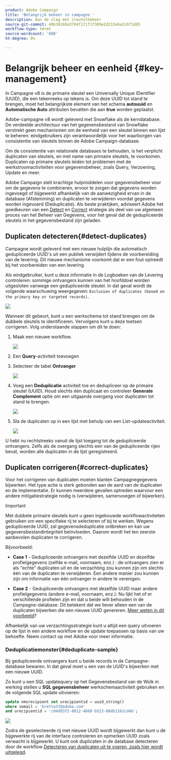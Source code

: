 ```yaml
---
product: Adobe Campaign
title: 'Belangrijk beheer in campagne '
description: Aan de slag met sleutelbeheer
source-git-commit: 40b38168a3704f171f1f389e2d232e6a2c6f1d85
workflow-type: tm+mt
source-wordcount: '688'
ht-degree: 0%

---
```


# Belangrijk beheer en eenheid {#key-management}

In Campagne v8 is de primaire sleutel een Universally Unique IDentifier (UUID), die een tekenreeks op tekens is. Om deze UUID tot stand te brengen, moet het belangrijkste element van het schema **autouuid** en **Automatische Auto** attributen bevatten die aan **true** worden geplaatst.

Adobe-campagne v8 wordt geleverd met Snowflake als de kerndatabase. De verdeelde architectuur van het gegevensbestand van Snowflake verstrekt geen mechanismen om de eenheid van een sleutel binnen een lijst te beheren: eindgebruikers zijn verantwoordelijk voor het waarborgen van consistentie van sleutels binnen de Adobe Campaign-database.

Om de consistentie van relationele databases te behouden, is het verplicht duplicaten van sleutels, en met name van primaire sleutels, te voorkomen. Duplicaten op primaire sleutels leiden tot problemen met de werkstroomactiviteiten voor gegevensbeheer, zoals Query, Verzoening, Update en meer.

Adobe Campaign stelt krachtige hulpmiddelen voor gegevensbeheer voor om de gegevens te combineren, ervoor te zorgen dat gegevens worden ingevoegd of bijgewerkt afhankelijk van de aanwezigheid ervan in de database (Afstemming) en duplicaten te verwijderen voordat gegevens worden ingevoerd (Deduplicatie). Als beste praktijken, adviseert Adobe het goedkeuren van een [Detect](#detect-duplicates) en [Correct](#correct-duplicates) strategie als deel van uw algemeen proces van het Beheer van Gegevens, voor het geval dat de gedupliceerde sleutels in het gegevensbestand zijn geladen.

## Duplicaten detecteren{#detect-duplicates}

Campagne wordt geleverd met een nieuwe hulplijn die automatisch gedupliceerde UUID&#39;s uit een publiek verwijdert tijdens de voorbereiding van de levering. Dit nieuwe mechanisme voorkomt dat er een fout optreedt bij het voorbereiden van een levering.

Als eindgebruiker, kunt u deze informatie in de Logboeken van de Levering controleren: sommige ontvangers kunnen van het hoofddoel worden uitgesloten vanwege een gedupliceerde sleutel. In dat geval wordt de volgende waarschuwing weergegeven: `Exclusion of duplicates (based on the primary key or targeted records)`.

![](assets/delivery-log-duplicates.png)

Wanneer dit gebeurt, kunt u een werkschema tot stand brengen om de dubbele sleutels te identificeren. Vervolgens kunt u deze toetsen corrigeren. Volg onderstaande stappen om dit te doen:

1. Maak een nieuwe workflow.

   ![](assets/new-wf.png)

1. Een **Query**-activiteit toevoegen
1. Selecteer de tabel **Ontvanger**

   ![](assets/add-query-on-rcp.png)

1. Voeg een **Deduplicatie** activiteit toe en dedupliceer op de primaire sleutel (UUID). Houd slechts één duplicaat en controleer **Generate Complement** optie om een uitgaande overgang voor duplicaten tot stand te brengen.

   ![](assets/deduplicate.png)

1. Sla de duplicaten op in een lijst met behulp van een List-updateactiviteit.

   ![](assets/list-update.png)

U hebt nu rechtstreeks vanuit de lijst toegang tot de gedupliceerde ontvangers. Zelfs als de overgang slechts een van de gedupliceerde rijen bevat, worden alle duplicaten in de lijst geregistreerd.


## Duplicaten corrigeren{#correct-duplicates}

Voor het corrigeren van duplicaten moeten klanten Campagnegegevens bijwerken. Het type actie is sterk gebonden aan de aard van de duplicaten en de implementatie. Er kunnen meerdere gevallen optreden waarvoor een andere mitigatiestrategie nodig is (verwijderen, samenvoegen of bijwerken).

>[!IMPORTANT]
>
>Met dubbele primaire sleutels kunt u geen ingebouwde workflowactiviteiten gebruiken om een specifieke rij te selecteren of bij te werken. Wegens gedupliceerde UUID, zal gegevensdeduplicatie ontbreken en kan uw gegevensbestandintegriteit beïnvloeden. Daarom wordt het ten zeerste aanbevolen duplicaten te corrigeren.

Bijvoorbeeld:

* **Case 1**  - Gedupliceerde ontvangers met dezelfde UUID en dezelfde profielgegevens (zelfde e-mail, voornaam, enz.) : de ontvangers zien er als &quot;echte&quot; duplicaten uit en de verzachting zou kunnen zijn om slechts één van de duplicaten te verwijderen.
Een andere manier zou kunnen zijn om informatie van één ontvanger in andere te verenigen.

* **Case 2**  - Gedupliceerde ontvangers met dezelfde UUID maar andere profielgegevens (andere e-mail, voornaam, enz.):
Nu lijkt het of er verschillende profielen zijn en dat u beide wilt behouden in de Campagne-database. Dit betekent dat we liever alleen een van de duplicaten bijwerken die een nieuwe UUID genereren. [Meer weten in dit voorbeeld](#deduplicate-sample)?

Afhankelijk van uw verzachtingsstrategie kunt u altijd een query uitvoeren op de lijst in een andere workflow en de update toepassen op basis van uw behoefte. Neem contact op met Adobe voor meer informatie.

### Deduplicatiemonster{#deduplicate-sample}

Bij gedupliceerde ontvangers kunt u beide records in de Campagne-database bewaren. In dat geval moet u een van de UUID&#39;s bijwerken met een nieuwe UUID.

Zo kunt u een SQL updatequery op het Gegevensbestand van de Wolk in werking stellen u **SQL gegevensbeheer** werkschemaactiviteit gebruiken en de volgende SQL update uitvoeren:

```sql
update nmsrecipient set urecipientid = uuid_string()
where semail = 'bretta37@adobe.com'
and urecipientid = 'c04d93f2-6012-4668-b523-88db1262cd46';
```

![](assets/sql-data-management.png)

Zodra de geselecteerde rij met nieuwe UUID wordt bijgewerkt dan kunt u de bijgewerkte rij van de interface controleren en opmerken UUID zoals verwacht is bijgewerkt. U kunt ook duplicaten in de database detecteren door de workflow [Detecteren van duplicaten uit te voeren, zoals hier wordt uitgelegd](#detect-duplicates).

